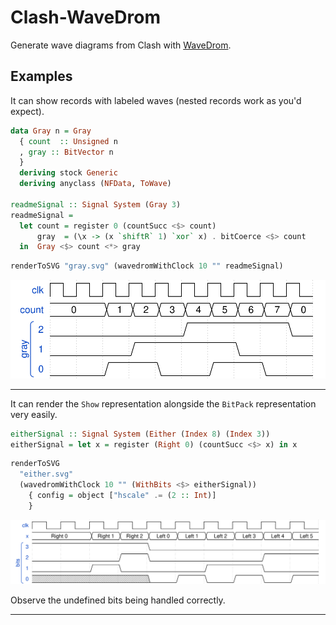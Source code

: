# Clash-WaveDrom

Generate wave diagrams from Clash with [WaveDrom](https://wavedrom.com/).

## Examples

It can show records with labeled waves (nested records work as you'd expect).

```haskell
data Gray n = Gray
  { count  :: Unsigned n
  , gray :: BitVector n
  }
  deriving stock Generic
  deriving anyclass (NFData, ToWave)

readmeSignal :: Signal System (Gray 3)
readmeSignal =
  let count = register 0 (countSucc <$> count)
      gray  = (\x -> (x `shiftR` 1) `xor` x) . bitCoerce <$> count
  in  Gray <$> count <*> gray
```

```haskell
renderToSVG "gray.svg" (wavedromWithClock 10 "" readmeSignal)
```

![Gray code wave diagram](./images/gray.svg)

---------------

It can render the `Show` representation alongside the `BitPack` representation
very easily.

```haskell
eitherSignal :: Signal System (Either (Index 8) (Index 3))
eitherSignal = let x = register (Right 0) (countSucc <$> x) in x
```

```haskell
renderToSVG
  "either.svg"
  (wavedromWithClock 10 "" (WithBits <$> eitherSignal))
    { config = object ["hscale" .= (2 :: Int)]
    }
```

![Either counter wave diagram](./images/either.svg)

Observe the undefined bits being handled correctly.

---------------
